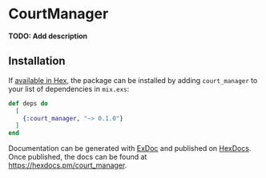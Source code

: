 # CourtManager

**TODO: Add description**

## Installation

If [available in Hex](https://hex.pm/docs/publish), the package can be installed
by adding `court_manager` to your list of dependencies in `mix.exs`:

```elixir
def deps do
  [
    {:court_manager, "~> 0.1.0"}
  ]
end
```

Documentation can be generated with [ExDoc](https://github.com/elixir-lang/ex_doc)
and published on [HexDocs](https://hexdocs.pm). Once published, the docs can
be found at <https://hexdocs.pm/court_manager>.

